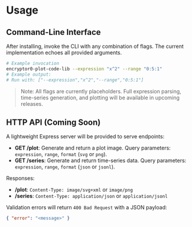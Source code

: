 # Usage

## Command-Line Interface

After installing, invoke the CLI with any combination of flags. The current implementation echoes all provided arguments.

```bash
# Example invocation
encryptor0-plot-code-lib --expression "x^2" --range "0:5:1"
# Example output:
# Run with: ["--expression","x^2","--range","0:5:1"]
```

> Note: All flags are currently placeholders. Full expression parsing, time-series generation, and plotting will be available in upcoming releases.

## HTTP API (Coming Soon)

A lightweight Express server will be provided to serve endpoints:

- **GET /plot**: Generate and return a plot image. Query parameters: `expression`, `range`, `format` (`svg` or `png`).
- **GET /series**: Generate and return time-series data. Query parameters: `expression`, `range`, `format` (`json` or `jsonl`).

Responses:
- **/plot**: `Content-Type: image/svg+xml` or `image/png`
- **/series**: `Content-Type: application/json` or `application/jsonl`

Validation errors will return `400 Bad Request` with a JSON payload:
```json
{ "error": "<message>" }
```

